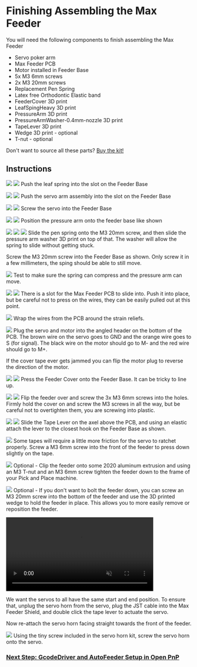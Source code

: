 # Finishing Assembling the Max Feeder

You will need the following components to finish assembling the Max Feeder

- Servo poker arm
- Max Feeder PCB
- Motor installed in Feeder Base
- 5x M3 6mm screws
- 2x M3 20mm screws
- Replacement Pen Spring
- Latex free Orthodontic Elastic band
- FeederCover 3D print
- LeafSpingHeavy 3D print
- PressureArm 3D print
- PressureArmWasher-0.4mm-nozzle 3D print
- TapeLever 3D print
- Wedge 3D print - optional
- T-nut - optional

Don't want to source all these parts?
[Buy the kit!](https://store.curlytalegames.com/pages/max-feeders)

## Instructions

![](assembly/001_leaf-spring.jpg)
![](assembly/002_leaf-spring2.jpg)
Push the leaf spring into the slot on the Feeder Base

![](assembly/003_servo1.jpg)
![](assembly/004_servo2.jpg)
Push the servo arm assembly into the slot on the Feeder Base

![](assembly/005_servo-screw1.jpg)
![](assembly/006_servo-screw2.jpg)
Screw the servo into the Feeder Base

![](assembly/007_pressure-arm.jpg)
![](assembly/008_pressure-arm2.jpg)
Position the pressure arm onto the feeder base like shown

![](assembly/009_spring-screw.jpg)
![](assembly/010_spring-screw2.jpg)
![](assembly/011_spring-screw3.jpg)
Slide the pen spring onto the M3 20mm screw, and then slide the pressure arm washer 3D print on top of that. The washer will allow the spring to slide without getting stuck.

Screw the M3 20mm screw into the Feeder Base as shown. Only screw it in a few millimeters, the sping should be able to still move.

![](assembly/012_spring-test.jpg)
Test to make sure the spring can compress and the pressure arm can move.

![](assembly/013_pcb-slide.jpg)
![](assembly/014_pcb-slide.jpg)
There is a slot for the Max Feeder PCB to slide into. Push it into place, but be careful not to press on the wires, they can be easily pulled out at this point.

![](assembly/015_wire-wrap.jpg)
Wrap the wires from the PCB around the strain reliefs.

![](assembly/016_plug-in.jpg)
Plug the servo and motor into the angled header on the bottom of the PCB. The brown wire on the servo goes to GND and the orange wire goes to S (for signal). The black wire on the motor should go to M- and the red wire should go to M+. 

If the cover tape ever gets jammed you can flip the motor plug to reverse the direction of the motor.

![](assembly/017_cover.jpg)
![](assembly/018_cover2.jpg)
Press the Feeder Cover onto the Feeder Base. It can be tricky to line up.

![](assembly/019_screws.jpg)
![](assembly/020_screws2.jpg)
Flip the feeder over and screw the 3x M3 6mm screws into the holes. Firmly hold the cover on and screw the M3 screws in all the way, but be careful not to overtighten them, you are screwing into plastic.


![](assembly/021_lever.jpg)
![](assembly/022_lever2.jpg)
Slide the Tape Lever on the axel above the PCB, and using an elastic attach the lever to the closest hook on the Feeder Base as shown.

![](assembly/023_pressure-screw.jpg)
Some tapes will require a little more friction for the servo to ratchet properly. Screw a M3 6mm screw into the front of the feeder to press down slightly on the tape.

![](assembly/024_tnut.jpg)
Optional - Clip the feeder onto some 2020 aluminum extrusion and using an M3 T-nut and an M3 6mm screw tighten the feeder down to the frame of your Pick and Place machine.

![](assembly/025_wedge.jpg)
Optional - If you don't want to bolt the feeder down, you can screw an M3 20mm screw into the bottom of the feeder and use the 3D printed wedge to hold the feeder in place. This allows you to more easily remove or reposition the feeder.

<video src="https://user-images.githubusercontent.com/25337335/216263875-0b8626d9-b433-4cdb-8888-c90433fe03b6.mp4" data-canonical-src="https://user-images.githubusercontent.com/25337335/216263875-0b8626d9-b433-4cdb-8888-c90433fe03b6.mp4" controls="controls" muted="muted" class="d-block rounded-bottom-2 border-top width-fit" style="max-height:640px; min-height: 200px">
</video>

We want the servos to all have the same start and end position. To ensure that, unplug the servo horn from the servo, plug the JST cable into the Max Feeder Shield, and double click the tape lever to actuate the servo.

Now re-attach the servo horn facing straight towards the front of the feeder.

![](assembly/final-adjustment-screw.jpg)
Using the tiny screw included in the servo horn kit, screw the servo horn onto the servo.


### [Next Step: GcodeDriver and AutoFeeder Setup in Open PnP](openpnp.md)
